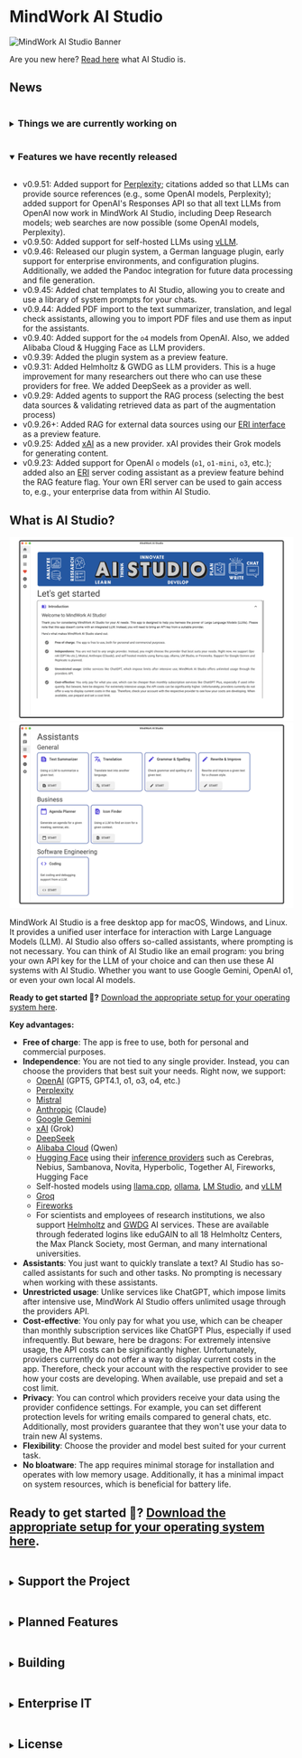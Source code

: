 # MindWork AI Studio
<img src="app/MindWork%20AI%20Studio/wwwroot/svg/banner.svg" alt="MindWork AI Studio Banner"/>

Are you new here? [Read here](#what-is-ai-studio) what AI Studio is.

## News
<details>
    <summary> 
    <h3 style="display:inline-block">
        Things we are currently working on
    </h3>
    </summary>

<details>
    <summary>
    <h4 style="display:inline-block">
        RAG (Retrieval-Augmented Generation)
    </h4>
    </summary>

Since November 2024: Work on RAG (integration of your data and files) has begun. We will support the integration of local and external data sources. We need to implement the following runtime (Rust) and app (.NET) steps:

- [x] ~~Runtime: Restructuring the code into meaningful modules (PR [#192](https://github.com/MindWorkAI/AI-Studio/pull/192))~~
- [x] ~~Define the [External Retrieval Interface (ERI)](https://github.com/MindWorkAI/ERI) as a contract for integrating arbitrary external data (PR [#1](https://github.com/MindWorkAI/ERI/pull/1))~~
- [x] ~~App: Metadata for providers (which provider offers embeddings?) (PR [#205](https://github.com/MindWorkAI/AI-Studio/pull/205))~~
- [x] ~~App: Add an option to show preview features (PR [#222](https://github.com/MindWorkAI/AI-Studio/pull/222))~~
- [x] ~~App: Configure embedding providers (PR [#224](https://github.com/MindWorkAI/AI-Studio/pull/224))~~
- [x] ~~App: Implement an [ERI](https://github.com/MindWorkAI/ERI) server coding assistant (PR [#231](https://github.com/MindWorkAI/AI-Studio/pull/231))~~
- [x] ~~App: Management of data sources (local & external data via [ERI](https://github.com/MindWorkAI/ERI)) (PR [#259](https://github.com/MindWorkAI/AI-Studio/pull/259), [#273](https://github.com/MindWorkAI/AI-Studio/pull/273))~~
- [x] ~~Runtime: Extract data from txt / md / pdf / docx / xlsx files (PR [#374](https://github.com/MindWorkAI/AI-Studio/pull/374))~~
- [ ] (*Optional*) Runtime: Implement internal embedding provider through [fastembed-rs](https://github.com/Anush008/fastembed-rs)
- [x] ~~App: Implement dialog for checking & handling [pandoc](https://pandoc.org/) installation ([PR #393](https://github.com/MindWorkAI/AI-Studio/pull/393), [PR #487](https://github.com/MindWorkAI/AI-Studio/pull/487))~~
- [ ] App: Implement external embedding providers
- [ ] App: Implement the process to vectorize one local file using embeddings
- [ ] Runtime: Integration of the vector database [LanceDB](https://github.com/lancedb/lancedb)
- [ ] App: Implement the continuous process of vectorizing data
- [x] ~~App: Define a common retrieval context interface for the integration of RAG processes in chats (PR [#281](https://github.com/MindWorkAI/AI-Studio/pull/281), [#284](https://github.com/MindWorkAI/AI-Studio/pull/284), [#286](https://github.com/MindWorkAI/AI-Studio/pull/286), [#287](https://github.com/MindWorkAI/AI-Studio/pull/287))~~
- [x] ~~App: Define a common augmentation interface for the integration of RAG processes in chats (PR [#288](https://github.com/MindWorkAI/AI-Studio/pull/288), [#289](https://github.com/MindWorkAI/AI-Studio/pull/289))~~
- [x] ~~App: Integrate data sources in chats (PR [#282](https://github.com/MindWorkAI/AI-Studio/pull/282))~~

</details>

<details>
    <summary>
    <h4 style="display:inline-block">
        Writer Mode
    </h4>
    </summary>

Since September 2024: Experiments have been started on how we can work on long texts with AI Studio. Let's say you want to write a fantasy novel or create a complex project proposal and use LLM for support. The initial experiments were promising, but not yet satisfactory. We are testing further approaches until a satisfactory solution is found. The current state of our experiment is available as an experimental preview feature through your app configuration. Related PR: ~~[PR #167](https://github.com/MindWorkAI/AI-Studio/pull/167), [PR #226](https://github.com/MindWorkAI/AI-Studio/pull/226)~~, [PR #376](https://github.com/MindWorkAI/AI-Studio/pull/376).

</details>

<details>
    <summary>
    <h4 style="display:inline-block">
        Plugin System
    </h4>
    </summary>

Since March 2025: We have started developing the plugin system. There will be language plugins to offer AI Studio in other languages, configuration plugins to centrally manage certain providers and rules within an organization, and assistant plugins that allow anyone to develop their own assistants. We are using Lua as the plugin language:
- [x] ~~Plan & implement the base plugin system ([PR #322](https://github.com/MindWorkAI/AI-Studio/pull/322))~~
- [x] ~~Start the plugin system ([PR #372](https://github.com/MindWorkAI/AI-Studio/pull/372))~~
- [x] ~~Added hot-reload support for plugins ([PR #377](https://github.com/MindWorkAI/AI-Studio/pull/377), [PR #391](https://github.com/MindWorkAI/AI-Studio/pull/391))~~
- [x] ~~Add support for other languages (I18N) to AI Studio ([PR #381](https://github.com/MindWorkAI/AI-Studio/pull/381), [PR #400](https://github.com/MindWorkAI/AI-Studio/pull/400), [PR #404](https://github.com/MindWorkAI/AI-Studio/pull/404), [PR #429](https://github.com/MindWorkAI/AI-Studio/pull/429), [PR #446](https://github.com/MindWorkAI/AI-Studio/pull/446), [PR #451](https://github.com/MindWorkAI/AI-Studio/pull/451), [PR #455](https://github.com/MindWorkAI/AI-Studio/pull/455), [PR #458](https://github.com/MindWorkAI/AI-Studio/pull/458), [PR #462](https://github.com/MindWorkAI/AI-Studio/pull/462), [PR #469](https://github.com/MindWorkAI/AI-Studio/pull/469), [PR #486](https://github.com/MindWorkAI/AI-Studio/pull/486))~~
- [x] ~~Add an I18N assistant to translate all AI Studio texts to a certain language & culture ([PR #422](https://github.com/MindWorkAI/AI-Studio/pull/422))~~
- [x] ~~Provide MindWork AI Studio in German ([PR #430](https://github.com/MindWorkAI/AI-Studio/pull/430), [PR #446](https://github.com/MindWorkAI/AI-Studio/pull/446), [PR #451](https://github.com/MindWorkAI/AI-Studio/pull/451), [PR #455](https://github.com/MindWorkAI/AI-Studio/pull/455), [PR #458](https://github.com/MindWorkAI/AI-Studio/pull/458), [PR #462](https://github.com/MindWorkAI/AI-Studio/pull/462), [PR #469](https://github.com/MindWorkAI/AI-Studio/pull/469), [PR #486](https://github.com/MindWorkAI/AI-Studio/pull/486))~~
- [x] ~~Add configuration plugins, which allow pre-defining some LLM providers in organizations ([PR #491](https://github.com/MindWorkAI/AI-Studio/pull/491), [PR #493](https://github.com/MindWorkAI/AI-Studio/pull/493), [PR #494](https://github.com/MindWorkAI/AI-Studio/pull/494), [PR #497](https://github.com/MindWorkAI/AI-Studio/pull/497))~~
- [ ] Add an app store for plugins, showcasing community-contributed plugins from public GitHub and GitLab repositories. This will enable AI Studio users to discover, install, and update plugins directly within the platform.
- [ ] Add assistant plugins

</details>
</details>

<details open>
    <summary>
    <h3 style="display:inline-block">
        Features we have recently released
    </h3>
    </summary>

- v0.9.51: Added support for [Perplexity](https://www.perplexity.ai/); citations added so that LLMs can provide source references (e.g., some OpenAI models, Perplexity); added support for OpenAI's Responses API so that all text LLMs from OpenAI now work in MindWork AI Studio, including Deep Research models; web searches are now possible (some OpenAI models, Perplexity).
- v0.9.50: Added support for self-hosted LLMs using [vLLM](https://blog.vllm.ai/2023/06/20/vllm.html).
- v0.9.46: Released our plugin system, a German language plugin, early support for enterprise environments, and configuration plugins. Additionally, we added the Pandoc integration for future data processing and file generation.
- v0.9.45: Added chat templates to AI Studio, allowing you to create and use a library of system prompts for your chats.
- v0.9.44: Added PDF import to the text summarizer, translation, and legal check assistants, allowing you to import PDF files and use them as input for the assistants.
- v0.9.40: Added support for the `o4` models from OpenAI. Also, we added Alibaba Cloud & Hugging Face as LLM providers.
- v0.9.39: Added the plugin system as a preview feature.
- v0.9.31: Added Helmholtz & GWDG as LLM providers. This is a huge improvement for many researchers out there who can use these providers for free. We added DeepSeek as a provider as well.
- v0.9.29: Added agents to support the RAG process (selecting the best data sources & validating retrieved data as part of the augmentation process)
- v0.9.26+: Added RAG for external data sources using our [ERI interface](https://mindworkai.org/#eri---external-retrieval-interface) as a preview feature.
- v0.9.25: Added [xAI](https://x.ai/) as a new provider. xAI provides their Grok models for generating content.
- v0.9.23: Added support for OpenAI `o` models (`o1`, `o1-mini`, `o3`, etc.); added also an [ERI](https://github.com/MindWorkAI/ERI) server coding assistant as a preview feature behind the RAG feature flag. Your own ERI server can be used to gain access to, e.g., your enterprise data from within AI Studio.
 
</details>

## What is AI Studio?

![MindWork AI Studio - Home](documentation/AI%20Studio%20Home.png)
![MindWork AI Studio - Assistants](documentation/AI%20Studio%20Assistants.png)

MindWork AI Studio is a free desktop app for macOS, Windows, and Linux. It provides a unified user interface for interaction with Large Language Models (LLM). AI Studio also offers so-called assistants, where prompting is not necessary. You can think of AI Studio like an email program: you bring your own API key for the LLM of your choice and can then use these AI systems with AI Studio. Whether you want to use Google Gemini, OpenAI o1, or even your own local AI models.

**Ready to get started 🤩?** [Download the appropriate setup for your operating system here](documentation/Setup.md).

**Key advantages:**
- **Free of charge**: The app is free to use, both for personal and commercial purposes.
- **Independence**: You are not tied to any single provider. Instead, you can choose the providers that best suit your needs. Right now, we support:
  - [OpenAI](https://openai.com/) (GPT5, GPT4.1, o1, o3, o4, etc.)
  - [Perplexity](https://www.perplexity.ai/)
  - [Mistral](https://mistral.ai/)
  - [Anthropic](https://www.anthropic.com/) (Claude)
  - [Google Gemini](https://gemini.google.com)
  - [xAI](https://x.ai/) (Grok)
  - [DeepSeek](https://www.deepseek.com/en)
  - [Alibaba Cloud](https://www.alibabacloud.com) (Qwen)
  - [Hugging Face](https://huggingface.co/) using their [inference providers](https://huggingface.co/docs/inference-providers/index) such as Cerebras, Nebius, Sambanova, Novita, Hyperbolic, Together AI, Fireworks, Hugging Face
  - Self-hosted models using [llama.cpp](https://github.com/ggerganov/llama.cpp), [ollama](https://github.com/ollama/ollama), [LM Studio](https://lmstudio.ai/), and [vLLM](https://github.com/vllm-project/vllm)
  - [Groq](https://groq.com/)
  - [Fireworks](https://fireworks.ai/)
  - For scientists and employees of research institutions, we also support [Helmholtz](https://helmholtz.cloud/services/?serviceID=d7d5c597-a2f6-4bd1-b71e-4d6499d98570) and [GWDG](https://gwdg.de/services/application-services/ai-services/) AI services. These are available through federated logins like eduGAIN to all 18 Helmholtz Centers, the Max Planck Society, most German, and many international universities.
- **Assistants**: You just want to quickly translate a text? AI Studio has so-called assistants for such and other tasks. No prompting is necessary when working with these assistants.
- **Unrestricted usage**: Unlike services like ChatGPT, which impose limits after intensive use, MindWork AI Studio offers unlimited usage through the providers API.
- **Cost-effective**: You only pay for what you use, which can be cheaper than monthly subscription services like ChatGPT Plus, especially if used infrequently. But beware, here be dragons: For extremely intensive usage, the API costs can be significantly higher. Unfortunately, providers currently do not offer a way to display current costs in the app. Therefore, check your account with the respective provider to see how your costs are developing. When available, use prepaid and set a cost limit.
- **Privacy**: You can control which providers receive your data using the provider confidence settings. For example, you can set different protection levels for writing emails compared to general chats, etc. Additionally, most providers guarantee that they won't use your data to train new AI systems.
- **Flexibility**: Choose the provider and model best suited for your current task.
- **No bloatware**: The app requires minimal storage for installation and operates with low memory usage. Additionally, it has a minimal impact on system resources, which is beneficial for battery life.

## **Ready to get started 🤩?** [Download the appropriate setup for your operating system here](documentation/Setup.md).

<details>
    <summary>
    <h2 style="display:inline-block">
        Support the Project
    </h2>
    </summary>

Thank you for using MindWork AI Studio and considering supporting its development 😀. Your support helps keep the project alive and ensures continuous improvements and new features.

We offer various ways you can support the project:

- **Monthly Support**: By contributing a monthly amount, you can significantly help us maintain and develop the project. As a token of our appreciation, we will include your name or company logo in the app. While we cannot guarantee exclusive content at this time, we are working towards offering unique perks in the future.

- **One-Time Contributions**: Make a one-time donation and have your name or company logo included in the app as a gesture of our gratitude.

For companies, sponsoring MindWork AI Studio is not only a way to support innovation but also a valuable opportunity for public relations and marketing. Your company's name and logo will be featured prominently, showcasing your commitment to using cutting-edge AI tools and enhancing your reputation as an innovative enterprise.

To view all available tiers, please visit our [GitHub Sponsors page](https://github.com/sponsors/MindWorkAI).
Your support, whether big or small, keeps the wheels turning and is deeply appreciated ❤️.

</details>

<details>
    <summary>
    <h2 style="display:inline-block">
        Planned Features
    </h2>
    </summary>

Here's an exciting look at some of the features we're planning to add to AI Studio in future releases:
- **Integrating your data**: You'll be able to integrate your data into AI Studio, like your PDF or Office files, or your Markdown notes.
- **Integration of enterprise data:** It will soon be possible to integrate data from the corporate network using a specified interface ([External Retrieval Interface](https://github.com/MindWorkAI/ERI), ERI for short). This will likely require development work by the organization in question.
- **Useful assistants:** We'll develop more assistants for everyday tasks.
- **Writing mode:** We're integrating a writing mode to help you create extensive works, like comprehensive project proposals, tenders, or your next fantasy novel.
- **Specific requirements:** Want an assistant that suits your specific needs? We aim to offer a plugin architecture so organizations and enthusiasts can implement such ideas.
- **Voice control:** You'll interact with the AI systems using your voice. To achieve this, we want to integrate voice input (speech-to-text) and output (text-to-speech). However, later on, it should also have a natural conversation flow, i.e., seamless conversation.
- **Content creation:** There will be an interface for AI Studio to create content in other apps. You could, for example, create blog posts directly on the target platform or add entries to an internal knowledge management tool. This requires development work by the tool developers.
- **Email monitoring:** You can connect your email inboxes with AI Studio. The AI will read your emails and notify you of important events. You'll also be able to access knowledge from your emails in your chats.
- **Browser usage:** We're working on offering AI Studio features in your browser via a plugin, allowing, e.g., for spell-checking or text rewriting directly in the browser.

Stay tuned for more updates and enhancements to make MindWork AI Studio even more powerful and versatile 🤩.

If you're interested in learning more about future plans, check out our [roadmap](https://github.com/orgs/MindWorkAI/projects/2/views/3) and our [planning issues](https://github.com/MindWorkAI/Planning/issues).

</details>

<details>
    <summary>
    <h2 style="display:inline-block">
        Building
    </h2>
    </summary>

You want to know how to build MindWork AI Studio from source? [Check out the instructions here](documentation/Build.md).

</details>

<details>
    <summary>
    <h2 style="display:inline-block">
        Enterprise IT
    </h2>
    </summary>

Do you want to manage AI Studio centrally from your IT department? Yes, that’s possible. [Here’s how it works.](documentation/Enterprise%20IT.md)

</details>

<details>
    <summary>
    <h2 style="display:inline-block">
        License
    </h2>
    </summary>

MindWork AI Studio is licensed under the `FSL-1.1-MIT` license (functional source license). Here’s a simple rundown of what that means for you:
- **Permitted Use**: Feel free to use, copy, modify, and share the software for your own projects, educational purposes, research, or even in professional services. The key is to use it in a way that doesn't compete with our offerings.
- **Competing Use**: Our only request is that you don't create commercial products or services that replace or compete with MindWork AI Studio or any of our other offerings.
- **No Warranties**: The software is provided "as is", without any promises from us about it working perfectly for your needs. While we strive to make it great, we can't guarantee it will be free of bugs or issues.
- **Future License**: Good news! The license for each release of MindWork AI Studio will automatically convert to an MIT license two years from its release date. This makes it even easier for you to use the software in the future.

For more details, refer to the [LICENSE](LICENSE.md) file. This license structure ensures you have plenty of freedom to use and enjoy the software while protecting our work.

</details>